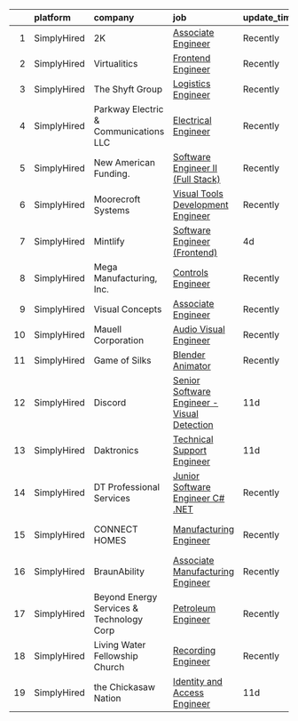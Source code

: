 

|    | platform    | company                                  | job                                                                                                                                                     | update_time   | location           |
|---:|:------------|:-----------------------------------------|:--------------------------------------------------------------------------------------------------------------------------------------------------------|:--------------|:-------------------|
|  1 | SimplyHired | 2K                                       | [Associate Engineer](https://www.simplyhired.com/job/UG0n8RANIGFBsqkFmdBAcftY6R7Nhh0npDVG_1IdUwpyG5KxROHBUw?q=visual+engineer)                          | Recently      | Novato, CA         |
|  2 | SimplyHired | Virtualitics                             | [Frontend Engineer](https://www.simplyhired.com/job/FbCdHvv-ddJUQYcrh4VfgwNmmGmwD38yFDMcEgXWQm9EoOCJimjK_Q?q=visual+engineer)                           | Recently      | Remote             |
|  3 | SimplyHired | The Shyft Group                          | [Logistics Engineer](https://www.simplyhired.com/job/Rki7rrElRyesDZOI5XM1YWYZUtDtrvdxMvef-kXHUJfwgmEroEjExg?q=visual+engineer)                          | Recently      | Bristol, IN        |
|  4 | SimplyHired | Parkway Electric & Communications LLC    | [Electrical Engineer](https://www.simplyhired.com/job/USKrkUPffAtlJQ8ie9ZRYx_3HZhBSMvg5QsoWenX0kv1iKFJrGvTnA?q=visual+engineer)                         | Recently      | Holland, MI        |
|  5 | SimplyHired | New American Funding.                    | [Software Engineer II (Full Stack)](https://www.simplyhired.com/job/DvLmg7rzvWaewSEmFSmt5ASqFXipQwu7-lPi3zIKnW_W4ewU2sh_7Q?q=visual+engineer)           | Recently      | Remote             |
|  6 | SimplyHired | Moorecroft Systems                       | [Visual Tools Development Engineer](https://www.simplyhired.com/job/r7dF0i8GkmIbk8YargSJhR7PWufY4SYzMAtpN78Nc5uIQ1aSM_OJDQ?q=visual+engineer)           | Recently      | Remote             |
|  7 | SimplyHired | Mintlify                                 | [Software Engineer (Frontend)](https://www.simplyhired.com/job/jZGGEF_UiYTcjhxoou0roUAG0OuLfb78WTunAqsAge24gdzR3p8X-A?q=visual+engineer)                | 4d            | Remote +1 location |
|  8 | SimplyHired | Mega Manufacturing, Inc.                 | [Controls Engineer](https://www.simplyhired.com/job/A-PuLvSL_MSX4LQRH98oIWQQrXj2TQ7eGS_jFvpYgV-Fy8o4GRfiNw?q=visual+engineer)                           | Recently      | Rockford, IL       |
|  9 | SimplyHired | Visual Concepts                          | [Associate Engineer](https://www.simplyhired.com/job/ok8LMzdrk9je9MsL_pVDv4gzX9U4yydWZKQPh7ssZul_YctBq3I8bQ?q=visual+engineer)                          | Recently      | Novato, CA         |
| 10 | SimplyHired | Mauell Corporation                       | [Audio Visual Engineer](https://www.simplyhired.com/job/Ic-_99lorrLynvLMuJQtPYhwRQgVVzd7ZnOcWtOmMEhiveb4B7qRuQ?q=visual+engineer)                       | Recently      | Dillsburg, PA      |
| 11 | SimplyHired | Game of Silks                            | [Blender Animator](https://www.simplyhired.com/job/KzykJDWO-L53yC8j2Y4esmKOgAzFz8HS0y8GnoD69xbqq0rL9kqSMA?q=visual+engineer)                            | Recently      | Remote             |
| 12 | SimplyHired | Discord                                  | [Senior Software Engineer - Visual Detection](https://www.simplyhired.com/job/Spt7F-zzx_8XDP8vUFL2umdK0bR2Hk5GFyJpSZadkUr2nRi4hVuT6A?q=visual+engineer) | 11d           | San Francisco, CA  |
| 13 | SimplyHired | Daktronics                               | [Technical Support Engineer](https://www.simplyhired.com/job/kztejBXGg-1L4AeunhGYWXVk_lyvNFRXj0mYe9brXVGfUY491gmU1w?q=visual+engineer)                  | 11d           | Remote             |
| 14 | SimplyHired | DT Professional Services                 | [Junior Software Engineer C# .NET](https://www.simplyhired.com/job/r6S_qkpg3IbsnzIYyrOIEfbAxAYc5Mlvb_KucF7u9Gl3ip2b5xNDPA?q=visual+engineer)            | Recently      | Remote             |
| 15 | SimplyHired | CONNECT HOMES                            | [Manufacturing Engineer](https://www.simplyhired.com/job/yhEP7k3zUUqJyO8sXKIgy_x8sd-oqkg4jj16Oy8MKdN8WK2gWeQAZQ?q=visual+engineer)                      | Recently      | San Bernardino, CA |
| 16 | SimplyHired | BraunAbility                             | [Associate Manufacturing Engineer](https://www.simplyhired.com/job/7ZDAG31KwDuJvtALSqKVR16Y_iyqse9OhqwDNTf3l489kIdTmb51MQ?q=visual+engineer)            | Recently      | Winamac, IN        |
| 17 | SimplyHired | Beyond Energy Services & Technology Corp | [Petroleum Engineer](https://www.simplyhired.com/job/VqgYH5KdPsJe968GE9RH0VZsPwnLysJVJ_hXmvJaXr0wkNVinfApZw?q=visual+engineer)                          | Recently      | Helena, MT         |
| 18 | SimplyHired | Living Water Fellowship Church           | [Recording Engineer](https://www.simplyhired.com/job/vwzrLDuWtyF-Jhg7Ve3eali-ICBfOZjKSBEUoX3FunCmxN5RSl71XQ?q=visual+engineer)                          | Recently      | Indianapolis, IN   |
| 19 | SimplyHired | the Chickasaw Nation                     | [Identity and Access Engineer](https://www.simplyhired.com/job/EAD8o5fnhNsEMeYlBXK3pCnR5ijGJDqZf4iNk_E7KXFiOdLa3kEfSg?q=visual+engineer)                | 11d           | Ada, OK            |